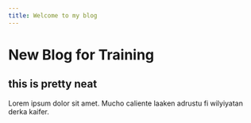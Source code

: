 ```yaml
---
title: Welcome to my blog
---
```


# New Blog for Training

## this is pretty neat

Lorem ipsum dolor sit amet. Mucho caliente laaken adrustu fi wilyiyatan derka kaifer.
